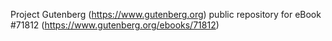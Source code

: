 Project Gutenberg (https://www.gutenberg.org) public repository
for eBook #71812 (https://www.gutenberg.org/ebooks/71812)
